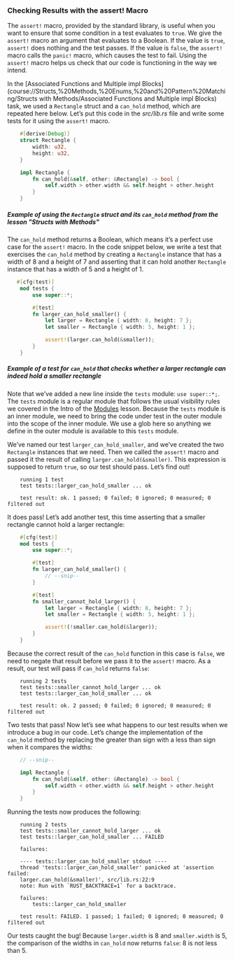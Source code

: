 ### Checking Results with the assert! Macro

The `assert!` macro, provided by the standard library, is useful when you want to ensure that some condition in a test evaluates to `true`. We give the `assert!` macro an argument that evaluates to a Boolean. If the value is `true`, `assert!` does nothing and the test passes. If the value is `false`, the `assert!` macro calls the `panic!` macro, which causes the test to fail. Using the `assert!` macro helps us check that our code is functioning in the way we intend.

In the [Associated Functions and Multiple impl Blocks](course://Structs,%20Methods,%20Enums,%20and%20Pattern%20Matching/Structs with Methods/Associated Functions and Multiple impl Blocks) task, we used a `Rectangle` struct and a `can_hold` method, which are repeated here below. Let’s put this code in the _src/lib.rs_ file and write some tests for it using the `assert!` macro.

```rust
    #[derive(Debug)]
    struct Rectangle {
        width: u32,
        height: u32,
    }

    impl Rectangle {
        fn can_hold(&self, other: &Rectangle) -> bool {
            self.width > other.width && self.height > other.height
        }
    }
```

##### Example of using the `Rectangle` struct and its `can_hold` method from the lesson "Structs with Methods"

The `can_hold` method returns a Boolean, which means it’s a perfect use case for the `assert!` macro. In the code snippet below, we write a test that exercises the `can_hold` method by creating a `Rectangle` instance that has a width of 8 and a height of 7 and asserting that it can hold another `Rectangle` instance that has a width of 5 and a height of 1.

```rust
   #[cfg(test)]
    mod tests {
        use super::*;

        #[test]
        fn larger_can_hold_smaller() {
            let larger = Rectangle { width: 8, height: 7 };
            let smaller = Rectangle { width: 5, height: 1 };

            assert!(larger.can_hold(&smaller));
        }
    }
```

##### Example of a test for `can_hold` that checks whether a larger rectangle can indeed hold a smaller rectangle

Note that we’ve added a new line inside the `tests` module: `use super::*;`. The `tests` module is a regular module that follows the usual visibility rules we covered in the Intro of the [Modules](course://Modules/Modules) lesson. Because the `tests` module is an inner module, we need to bring the code under test in the outer module into the scope of the inner module. We use a glob here so anything we define in the outer module is available to this `tests` module.

We’ve named our test `larger_can_hold_smaller`, and we’ve created the two `Rectangle` instances that we need. Then we called the `assert!` macro and passed it the result of calling `larger.can_hold(&smaller)`. This expression is supposed to return `true`, so our test should pass. Let’s find out!

```text
    running 1 test
    test tests::larger_can_hold_smaller ... ok

    test result: ok. 1 passed; 0 failed; 0 ignored; 0 measured; 0 filtered out
```

It does pass! Let’s add another test, this time asserting that a smaller rectangle cannot hold a larger rectangle:

```rust
    #[cfg(test)]
    mod tests {
        use super::*;

        #[test]
        fn larger_can_hold_smaller() {
            // --snip--
        }

        #[test]
        fn smaller_cannot_hold_larger() {
            let larger = Rectangle { width: 8, height: 7 };
            let smaller = Rectangle { width: 5, height: 1 };

            assert!(!smaller.can_hold(&larger));
        }
    }
```

Because the correct result of the `can_hold` function in this case is `false`, we need to negate that result before we pass it to the `assert!` macro. As a result, our test will pass if `can_hold` returns `false`:

```text
    running 2 tests
    test tests::smaller_cannot_hold_larger ... ok
    test tests::larger_can_hold_smaller ... ok

    test result: ok. 2 passed; 0 failed; 0 ignored; 0 measured; 0 filtered out
```

Two tests that pass! Now let’s see what happens to our test results when we introduce a bug in our code. Let’s change the implementation of the `can_hold` method by replacing the greater than sign with a less than sign when it compares the widths:

```rust
    // --snip--

    impl Rectangle {
        fn can_hold(&self, other: &Rectangle) -> bool {
            self.width < other.width && self.height > other.height
        }
    }
```

Running the tests now produces the following:

```text
    running 2 tests
    test tests::smaller_cannot_hold_larger ... ok
    test tests::larger_can_hold_smaller ... FAILED

    failures:

    ---- tests::larger_can_hold_smaller stdout ----
    thread 'tests::larger_can_hold_smaller' panicked at 'assertion failed:
    larger.can_hold(&smaller)', src/lib.rs:22:9
    note: Run with `RUST_BACKTRACE=1` for a backtrace.

    failures:
        tests::larger_can_hold_smaller

    test result: FAILED. 1 passed; 1 failed; 0 ignored; 0 measured; 0 filtered out
```

Our tests caught the bug! Because `larger.width` is 8 and `smaller.width` is 5, the comparison of the widths in `can_hold` now returns `false`: 8 is not less than 5.
